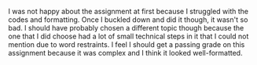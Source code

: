 I was not happy about the assignment at first because I struggled with the codes and formatting. Once I buckled down and did it though, it wasn't so bad. I should have probably chosen a different topic though because the one that I did choose had a lot of small technical steps in it that I could not mention due to word restraints. I feel I should get a passing grade on this assignment because it was complex and I think it looked well-formatted.  
